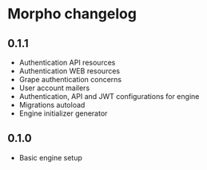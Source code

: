 # Morpho changelog

## 0.1.1
- Authentication API resources
- Authentication WEB resources
- Grape authentication concerns
- User account mailers
- Authentication, API and JWT configurations for engine
- Migrations autoload
- Engine initializer generator

## 0.1.0
- Basic engine setup
